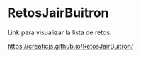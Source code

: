 # RetosJairBuitron
Link para visualizar la lista de retos:

https://creaticjs.github.io/RetosJairBuitron/

